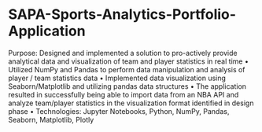 # SAPA-Sports-Analytics-Portfolio-Application
Purpose: Designed and implemented a solution to pro-actively provide analytical data and
visualization of team and player statistics in real time
• Utilized NumPy and Pandas to perform data manipulation and analysis of player / team statistics data
• Implemented data visualization using Seaborn/Matplotlib and utilizing pandas data structures
• The application resulted in successfully being able to import data from an NBA API and analyze
team/player statistics in the visualization format identified in design phase
• Technologies: Jupyter Notebooks, Python, NumPy, Pandas, Seaborn, Matplotlib, Plotly
